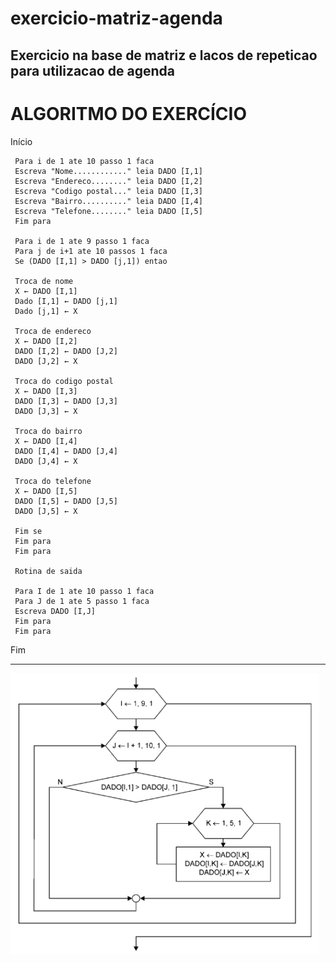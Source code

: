 # exercicio-matriz-agenda
Exercicio na base de matriz e lacos de repeticao para utilizacao de agenda
------------------------------------------------------
# ALGORITMO DO EXERCÍCIO

Início

     Para i de 1 ate 10 passo 1 faca
     Escreva "Nome............" leia DADO [I,1]
     Escreva "Endereco........" leia DADO [I,2]
     Escreva "Codigo postal..." leia DADO [I,3]
     Escreva "Bairro.........." leia DADO [I,4]
     Escreva "Telefone........" leia DADO [I,5]
     Fim para
     
     Para i de 1 ate 9 passo 1 faca
     Para j de i+1 ate 10 passos 1 faca
     Se (DADO [I,1] > DADO [j,1]) entao
     
     Troca de nome
     X ← DADO [I,1] 
     Dado [I,1] ← DADO [j,1]
     Dado [j,1] ← X
     
     Troca de endereco
     X ← DADO [I,2]
     DADO [I,2] ← DADO [J,2]
     DADO [J,2] ← X
     
     Troca do codigo postal
     X ← DADO [I,3]
     DADO [I,3] ← DADO [J,3]
     DADO [J,3] ← X
     
     Troca do bairro
     X ← DADO [I,4]
     DADO [I,4] ← DADO [J,4]
     DADO [J,4] ← X
     
     Troca do telefone
     X ← DADO [I,5]
     DADO [I,5] ← DADO [J,5]
     DADO [J,5] ← X
     
     Fim se
     Fim para
     Fim para
     
     Rotina de saida
     
     Para I de 1 ate 10 passo 1 faca
     Para J de 1 ate 5 passo 1 faca
     Escreva DADO [I,J]
     Fim para
     Fim para

Fim


--------------------------------------------------------

![fluxograma](https://github.com/nathalysgomes/exercicio-matriz-agenda/blob/main/fluxo_matriz_agenda.png)

